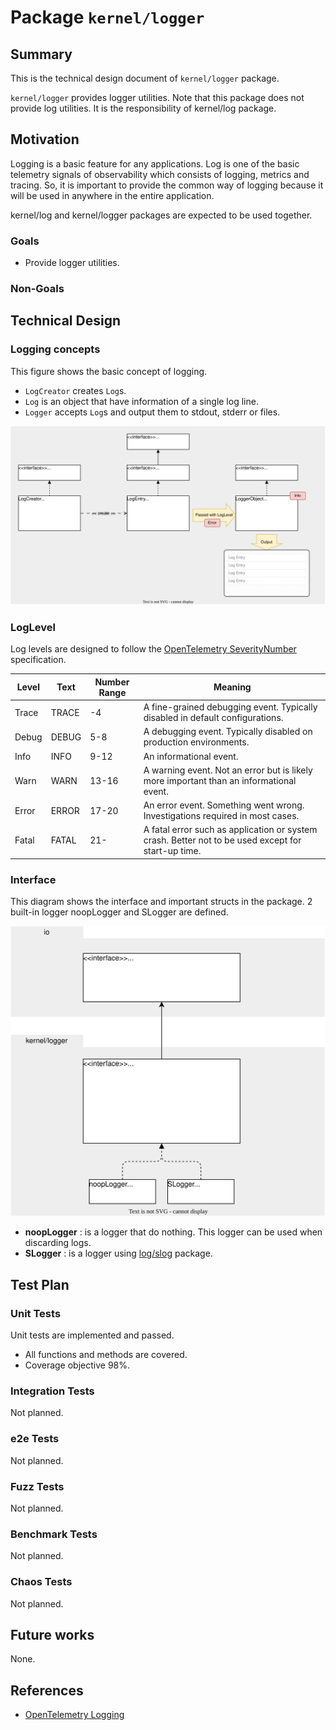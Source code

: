 # Package `kernel/logger`

## Summary

This is the technical design document of `kernel/logger` package.

`kernel/logger` provides logger utilities.
Note that this package does not provide log utilities.
It is the responsibility of kernel/log package.

## Motivation

Logging is a basic feature for any applications.
Log is one of the basic telemetry signals of observability which consists of logging, metrics and tracing.
So, it is important to provide the common way of logging because it will be used in anywhere in the entire application.

kernel/log and kernel/logger packages are expected to be used together.

### Goals

- Provide logger utilities.

### Non-Goals

## Technical Design

### Logging concepts

This figure shows the basic concept of logging.

- `LogCreator` creates `Log`s.
- `Log` is an object that have information of a single log line.
- `Logger` accepts `Log`s  and output them to stdout, stderr or files.

![logging.svg](./img/logging.svg)

### LogLevel

Log levels are designed to follow the [OpenTelemetry SeverityNumber](https://opentelemetry.io/docs/specs/otel/logs/data-model/#severity-fields) specification.

| Level | Text  | Number Range | Meaning                                                                                            |
| ----- | ----- | ------------ | -------------------------------------------------------------------------------------------------- |
| Trace | TRACE | -4           | A fine-grained debugging event. Typically disabled in default configurations.                      |
| Debug | DEBUG | 5-8          | A debugging event. Typically disabled on production environments.                                  |
| Info  | INFO  | 9-12         | An informational event.                                                                            |
| Warn  | WARN  | 13-16        | A warning event. Not an error but is likely more important than an informational event.            |
| Error | ERROR | 17-20        | An error event. Something went wrong. Investigations required in most cases.                       |
| Fatal | FATAL | 21-          | A fatal error such as application or system crash. Better not to be used except for start-up time. |

### Interface

This diagram shows the interface and important structs in the package.
2 built-in logger noopLogger and SLogger are defined.

![logger.svg](./img/logger.svg)

- **noopLogger** : is a logger that do nothing. This logger can be used when discarding logs.
- **SLogger** : is a logger using [log/slog](https://pkg.go.dev/log/slog) package.

## Test Plan

### Unit Tests

Unit tests are implemented and passed.

- All functions and methods are covered.
- Coverage objective 98%.

### Integration Tests

Not planned.

### e2e Tests

Not planned.

### Fuzz Tests

Not planned.

### Benchmark Tests

Not planned.

### Chaos Tests

Not planned.

## Future works

None.

## References

- [OpenTelemetry Logging](https://opentelemetry.io/docs/specs/otel/logs/)
